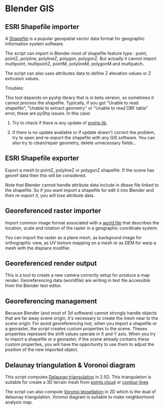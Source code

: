 Blender GIS
==========


ESRI Shapefile importer
--------------------

A [Shapefile](http://en.wikipedia.org/wiki/Shapefile) is a popular geospatial vector data format for geographic information system software.

The script can import in Blender most of shapefile feature type : point, pointZ, polyline, polylineZ, polygon, polygonZ. But actually it cannot import multipoint, multipointZ, pointM, polylineM, polygonM and multipatch.

The script can also uses attributes data to define Z elevation values or Z extrusion values.

Troubles:

This tool depends on pyshp library that is in beta version, so sometimes it cannot process the shapefile. Typically, if you got "Unable to read shapefile", "Unable to extract geometry" or "Unable to read DBF table" error, these are pyShp issues. In this case:

1. Try to check if there is any update of [pyshp lib](http://code.google.com/p/pyshp/downloads/list).

2. If there is no update available or if update doesn't correct the problem, try to open and re-export the shapefile with any GIS software. You can also try to clean/repair geometry, delete unnecessary fields...


ESRI Shapefile exporter
--------------------

Export a mesh to pointZ, polylineZ or polygonZ shapefile. If the scene has georef data then this will be considered.

Note that Blender cannot handle attribute data include in dbase file linked to the shapefile. So if you want import a shapefile for edit it into Blender and then re-export it, you will lose attribute data.


Georeferenced raster importer
--------------------

Import common image format associated with a [world file](http://en.wikipedia.org/wiki/World_file) that describes the location, scale and rotation of the raster in a geographic coordinate system.

You can import the raster as a plane mesh, as backgound image for orthographic view, as UV texture mapping on a mesh or as DEM for warp a mesh with the displace modifier.


Georeferenced render output
--------------------

This is a tool to create a new camera correctly setup for produce a map render. Georeferencing data (worldfile) are writing in text file accessible from the Blender text editor.


Georeferencing management
--------------------

Because Blender (and most of 3d software) cannot strongly handle objects that are far away scene origin, it's necessary to create the mesh near to the scene origin. For avoid georeferencing lost, when you import a shapefile or a georaster, the script creates custom properties to the scene. Theses properties represent the shift values operate in X and Y axis. When you try to import a shapefile or a georaster, if the scene already contains these custom properties, you will have the opportunity to use them to adjust the position of the new imported object.

Delaunay triangulation & Voronoi diagram
--------------------

This script computes [Delaunay triangulation](http://en.wikipedia.org/wiki/Delaunay_triangulation) in 2.5D. This triangulation is suitable for create a 3D terrain mesh from [points cloud](http://en.wikipedia.org/wiki/Point_cloud) or [contour lines](http://en.wikipedia.org/wiki/Contour_line)

The script can also compute [Voronoi tessellation](http://en.wikipedia.org/wiki/Voronoi) in 2D which is the dual of delaunay triangulation. Voronoi diagram is suitable to make neighborhood analysis map.
